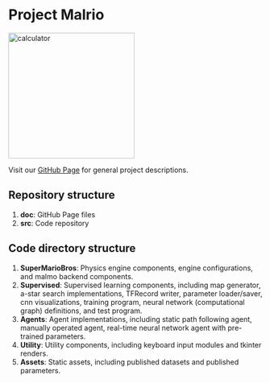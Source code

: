 # Project Malrio
<img src="https://malmactor.github.io/malrio/img/logo.png" height = "250" alt="calculator" align=center />

Visit our [GitHub Page](https://malmactor.github.io/malrio/ "malrio") for general project descriptions.
## Repository structure
1. __doc__: GitHub Page files
2. __src__: Code repository
## Code directory structure
1. __SuperMarioBros__: Physics engine components, engine configurations, and malmo backend components.
2. __Supervised__: Supervised learning components, including map generator, a-star search implementations, TFRecord writer, parameter loader/saver, cnn visualizations, training program, neural network (computational graph) definitions, and test program.
3. __Agents__: Agent implementations, including static path following agent, manually operated agent, real-time neural network agent with pre-trained parameters.
4. __Utility__: Utility components, including keyboard input modules and tkinter renders.
5. __Assets__: Static assets, including published datasets and published parameters.
